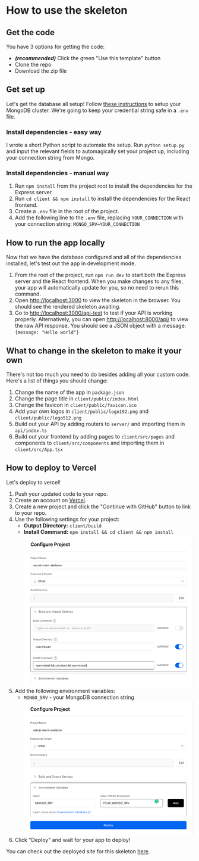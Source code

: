 # How to use the skeleton

## Get the code

You have 3 options for getting the code:

- **_(recommended)_** Click the green "Use this template" button
- Clone the repo
- Download the zip file

## Get set up

Let's get the database all setup! Follow [these instructions](https://www.mongodb.com/basics/clusters/mongodb-cluster-setup) to setup your MongoDB cluster. We're going to keep your credential string safe in a `.env` file.

### Install dependencies - easy way

I wrote a short Python script to automate the setup. Run `python setup.py` and input the relevant fields to automagically set your project up, including your connection string from Mongo.

### Install dependencies - manual way

1. Run `npm install` from the project root to install the dependencies for the Express server.
2. Run `cd client && npm install` to install the dependencies for the React frontend.
3. Create a `.env` file in the root of the project.
4. Add the following line to the `.env` file, replacing `YOUR_CONNECTION` with your connection string: `MONGO_SRV=YOUR_CONNECTION`

## How to run the app locally

Now that we have the database configured and all of the dependencies installed, let's test out the app in development mode.

1. From the root of the project, run `npm run dev` to start both the Express server and the React frontend. When you make changes to any files, your app will automatically update for you, so no need to rerun this command.
2. Open [http://localhost:3000](http://localhost:3000) to view the skeleton in the browser. You should see the rendered skeleton awaiting.
3. Go to [http://localhost:3000/api-test](http://localhost:3000/api-test) to test if your API is working properly. Alternatively, you can open [http://localhost:8000/api/](http://localhost:8000/api/) to view the raw API response. You should see a JSON object with a message: `{message: "Hello world"}`

## What to change in the skeleton to make it your own

There's not too much you need to do besides adding all your custom code. Here's a list of things you should change:

1. Change the name of the app in `package.json`
2. Change the page title in `client/public/index.html`
3. Change the favicon in `client/public/favicon.ico`
4. Add your own logos in `client/public/logo192.png` and `client/public/logo512.png`
5. Build out your API by adding routers to `server/` and importing them in `api/index.ts`
6. Build out your frontend by adding pages to `client/src/pages` and components to `client/src/components` and importing them in `client/src/App.tsx`

## How to deploy to Vercel

Let's deploy to vercel!

1. Push your updated code to your repo.
2. Create an account on [Vercel](https://vercel.com/).
3. Create a new project and click the "Continue with GitHub" button to link to your repo.
4. Use the following settings for your project:
   - **Output Directory:** `client/build`
   - **Install Command:** `npm install && cd client && npm install`
     ![Vercel Configuration](./tutorial_images/build_config.png)
5. Add the following environment variables:
   - `MONGO_SRV` - your MongoDB connection string
     ![Vercel environment variables](./tutorial_images/env_config.png)
6. Click "Deploy" and wait for your app to deploy!

You can check out the deployed site for this skeleton [here](https://vercel-mern-skeleton.vercel.app/).
